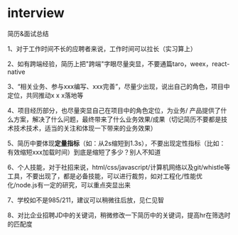 # interview
简历&amp;面试总结



1、对于工作时间不长的应聘者来说，工作时间可以拉长（实习算上）

2、如有跨端经验，简历上把"跨端"字眼尽量突显，不要通篇taro，weex，react-native

3、“相关业务、参与xxx编写、xxx完善”，尽量少出现，说出自己的角色，项目中定位，共同推动x x x落地等

4、项目经历部分，也尽量突显自己在项目中的角色定位，为业务/ 产品提供了什么方案，解决了什么问题，最终带来了什么业务效果/成果（切记简历不要都是技术技术技术，适当的关注和体现一下带来的业务效果）

5、简历中要体现**定量指标**（如：从2s缩短到1.3s），不要出现定性指标（比如：有效缩短xxx加载时间）到底是缩短了多少？别人不知道

6、个人技能，对于社招来说，html/css/javascript/计算机网络以及git/whistle等工具，不要出现了，都是必备技能，可以进行裁剪，如对工程化/性能优化/node.js有一定的研究，可以重点突显出来

7、学校如不是985/211，建议可以稍微往后放，见仁见智

8、对比企业招聘JD中的关键词，稍微修改一下简历中的关键词，提高hr在筛选时的匹配度
